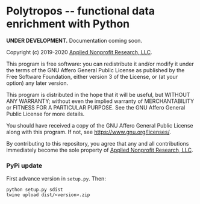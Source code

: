 # Polytropos -- functional data enrichment with Python

**UNDER DEVELOPMENT.** Documentation coming soon.

Copyright (c) 2019-2020 [Applied Nonprofit Research, LLC](https://appliednonprofitresearch.com).

This program is free software: you can redistribute it and/or modify
it under the terms of the GNU Affero General Public License as
published by the Free Software Foundation, either version 3 of the
License, or (at your option) any later version.

This program is distributed in the hope that it will be useful,
but WITHOUT ANY WARRANTY; without even the implied warranty of
MERCHANTABILITY or FITNESS FOR A PARTICULAR PURPOSE.  See the
GNU Affero General Public License for more details.

You should have received a copy of the GNU Affero General Public License
along with this program.  If not, see <https://www.gnu.org/licenses/>.

By contributing to this repository, you agree that any and all contributions immediately become the sole property of [Applied Nonprofit Research, LLC](https://appliednonprofitresearch.com).

### PyPi update

First advance version in `setup.py`. Then:

```
python setup.py sdist
twine upload dist/<version>.zip
```
